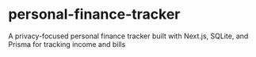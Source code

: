 # personal-finance-tracker
A privacy-focused personal finance tracker built with Next.js, SQLite, and Prisma for tracking income and bills
